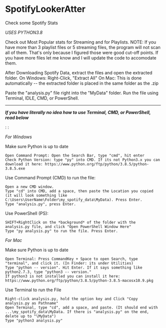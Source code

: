 # SpotifyLookerAtter
Check some Spotify Stats

*USES PYTHON3.8*

Check out Most Popular stats for Streaming and for Playlists. 
NOTE: If you have more than 3 playlist files or 5 streaming files, the program will not scan all of them. That's only because I figured those were good cut-off points. If you have more files let me know and I will update the code to accomodate them.


After Downloading Spotify Data, extract the files and open the extracted folder.
  On Windows: Right-Click, "Extract All"
  On Mac: This is done automatically -- the extracted folder is placed in the same folder as the .zip 

Paste the "analysis.py" file right into the "MyData" folder. Run the file using Terminal, IDLE, CMD, or PowerShell.


------------------------------------

***If you have literally no idea how to use Terminal, CMD, or PowerShell, read below***

:
:

*For Windows*

  Make sure Python is up to date
  
    Open Command Prompt: Open the Search Bar, type "cmd", hit enter
    Check Python Version: type "py" into CMD. If its not Python3.x you can download it here: https://www.python.org/ftp/python/3.8.5/python-3.8.5.exe
    
  Use Command Prompt (CMD) to run the file:
  
    Open a new CMD window.
    Type "cd" into CMD, add a space, then paste the Location you copied (it will look something like C:\Users\UserName\Folder\my_spotify_data\MyData). Press Enter.
    Type "analysis.py", press Enter.
    
  Use PowerShell (PS):
  
    SHIFT+RightClick on the *background* of the folder with the analysis.py file, and click "Open PowerShell Window Here"
    Type "py analysis.py" to run the file. Press Enter.
 
*For Mac*

  Make sure Python is up to date
  
    Open Terminal: Press CommandKey + Space to open Search, type "terminal", and click it. (In Finder: its under Utilities)
    Type "python -- version". Hit Enter. If it says something like python2.7.3, type "python3 -- version." 
    If python3 is not installed you can install it here: https://www.python.org/ftp/python/3.8.5/python-3.8.5-macosx10.9.pkg
   
  Use Terminal to run the File
    
    Right-click analysis.py, hold the option key and Click "Copy analysis.py as Pathname"
    Open Terminal, type "cd", add a space, and paste. (It should end with ...\my_spotify_data\MyData. If there is "analysis.py" on the end, delete up to "\MyData")
    Type "python3 analysis.py"
 


